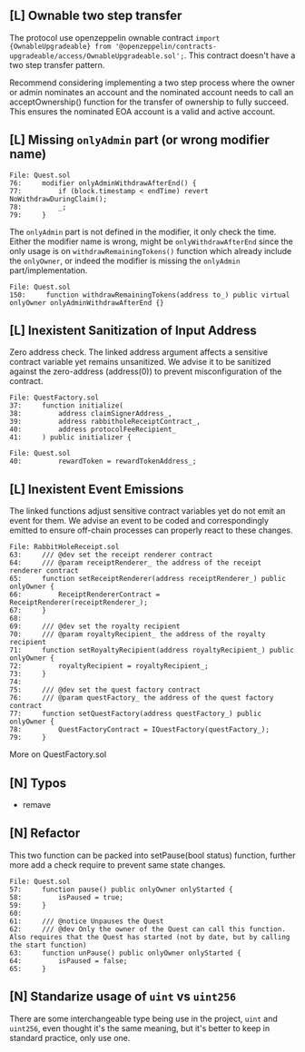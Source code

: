 ## [L] Ownable two step transfer

The protocol use openzeppelin ownable contract `import {OwnableUpgradeable} from '@openzeppelin/contracts-upgradeable/access/OwnableUpgradeable.sol';`. This contract doesn't have a two step transfer pattern.

Recommend considering implementing a two step process where the owner or admin nominates an account and the nominated account needs to call an acceptOwnership() function for the transfer of ownership to fully succeed. This ensures the nominated EOA account is a valid and active account.

## [L] Missing `onlyAdmin` part (or wrong modifier name)

```solidity
File: Quest.sol
76:     modifier onlyAdminWithdrawAfterEnd() {
77:         if (block.timestamp < endTime) revert NoWithdrawDuringClaim();
78:         _;
79:     }
```

The `onlyAdmin` part is not defined in the modifier, it only check the time. Either the modifier name is wrong, might be `onlyWithdrawAfterEnd` since the only usage is on `withdrawRemainingTokens()` function which already include the `onlyOwner`, or indeed the modifier is missing the `onlyAdmin` part/implementation.

```solidity
File: Quest.sol
150:     function withdrawRemainingTokens(address to_) public virtual onlyOwner onlyAdminWithdrawAfterEnd {}
```

## [L] Inexistent Sanitization of Input Address

Zero address check. The linked address argument affects a sensitive contract variable yet remains unsanitized. We advise it to be sanitized against the zero-address (address(0)) to prevent misconfiguration of the contract.

```solidity
File: QuestFactory.sol
37:     function initialize(
38:         address claimSignerAddress_,
39:         address rabbitholeReceiptContract_,
40:         address protocolFeeRecipient_
41:     ) public initializer {

File: Quest.sol
40:         rewardToken = rewardTokenAddress_;
```

## [L] Inexistent Event Emissions

The linked functions adjust sensitive contract variables yet do not emit an event for them.
We advise an event to be coded and correspondingly emitted to ensure off-chain processes can properly react to these changes.

```solidity
File: RabbitHoleReceipt.sol
63:     /// @dev set the receipt renderer contract
64:     /// @param receiptRenderer_ the address of the receipt renderer contract
65:     function setReceiptRenderer(address receiptRenderer_) public onlyOwner {
66:         ReceiptRendererContract = ReceiptRenderer(receiptRenderer_);
67:     }
68:
69:     /// @dev set the royalty recipient
70:     /// @param royaltyRecipient_ the address of the royalty recipient
71:     function setRoyaltyRecipient(address royaltyRecipient_) public onlyOwner {
72:         royaltyRecipient = royaltyRecipient_;
73:     }
74:
75:     /// @dev set the quest factory contract
76:     /// @param questFactory_ the address of the quest factory contract
77:     function setQuestFactory(address questFactory_) public onlyOwner {
78:         QuestFactoryContract = IQuestFactory(questFactory_);
79:     }
```

More on QuestFactory.sol

## [N] Typos

- remave

## [N] Refactor

This two function can be packed into setPause(bool status) function, further more add a check require to prevent same state changes.

```solidity
File: Quest.sol
57:     function pause() public onlyOwner onlyStarted {
58:         isPaused = true;
59:     }
60:
61:     /// @notice Unpauses the Quest
62:     /// @dev Only the owner of the Quest can call this function. Also requires that the Quest has started (not by date, but by calling the start function)
63:     function unPause() public onlyOwner onlyStarted {
64:         isPaused = false;
65:     }
```

## [N] Standarize usage of `uint` vs `uint256`

There are some interchangeable type being use in the project, `uint` and `uint256`, even thought it's the same meaning, but it's better to keep in standard practice, only use one.
